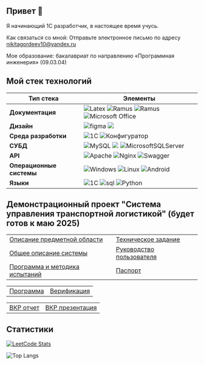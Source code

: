 ## Привет 👋
Я начинающий 1С разработчик, в настоящее время учусь[]().

Как связаться со мной: Отправьте электронное письмо по адресу [nikitagordeev10@yandex.ru](mailto:nikitagordeev10@yandex.ru)

Мое образование: бакалавриат по направлению «Программная инженерия» (09.03.04)

## Мой стек технологий

| Тип стека | Элементы |
| ---------- | -------- |
| **Документация** |  ![Latex](https://img.shields.io/badge/-latex-gray?style=for-the-badge&logo=latex&logoColor=white) ![Ramus](https://img.shields.io/badge/-ramus-gray?style=for-the-badge&logo=ramus&logoColor=white) ![Ramus](https://img.shields.io/badge/-miro-gray?style=for-the-badge&logo=MIRO&logoColor=white) ![Microsoft Office](https://img.shields.io/badge/Microsoft_Office-gray?style=for-the-badge&logo=microsoft-office&logoColor=white) | 
| **Дизайн** | ![figma](https://img.shields.io/badge/-figma-gray?style=for-the-badge&logo=figma&logoColor=white) ![](https://img.shields.io/badge/adobe%20photoshop%20-gray.svg?&style=for-the-badge&logo=adobe%20photoshop&logoColor=white) |
| **Среда разработки** | ![1C](https://img.shields.io/badge/-1С:EDT-gray?style=for-the-badge&logo=1С:EDT&logoColor=white) ![Конфигуратор ](https://img.shields.io/badge/-Конфигуратор-gray?style=for-the-badge&logo=Конфигуратор&logoColor=white) |
| **СУБД** |  ![MySQL](https://img.shields.io/badge/mysql-gray.svg?style=for-the-badge&logo=mysql&logoColor=white) ![](https://img.shields.io/badge/PostgreSQL-gray?style=for-the-badge&logo=postgresql&logoColor=white) ![MicrosoftSQLServer](https://img.shields.io/badge/Microsoft%20SQL%20Server-gray?style=for-the-badge&logo=microsoft%20sql%20server&logoColor=white) |
| **API** |  ![Apache](https://img.shields.io/badge/apache-gray.svg?style=for-the-badge&logo=apache&logoColor=white) ![Nginx](https://img.shields.io/badge/nginx-gray.svg?style=for-the-badge&logo=nginx&logoColor=white) ![Swagger](https://img.shields.io/badge/-Swagger-gray?style=for-the-badge&logo=Swagger&logoColor=white)  | 
| **Операционные системы** | ![Windows](https://img.shields.io/badge/Windows-gray?style=for-the-badge&logo=Windows&logoColor=white) ![Linux](https://img.shields.io/badge/Linux-gray?style=for-the-badge&logo=linux&logoColor=white) ![Android](https://img.shields.io/badge/Android-gray?style=for-the-badge&logo=android&logoColor=white) |
| **Языки** | ![1C](https://img.shields.io/badge/-1C-gray?style=for-the-badge&logo=1C&logoColor=white) ![sql](https://img.shields.io/badge/-sql-gray?style=for-the-badge&logo=sql&logoColor=white) ![Python](https://img.shields.io/badge/python-gray?style=for-the-badge&logo=python&logoColor=white)|

## Демонстрационный проект "Система управления транспортной логистикой" (будет готов к маю 2025)

<table>
  <tr>
    <td><a href="https://github.com/nikitagordeev10/petrsu-software-standardization-001-domain-mode">Описание предметной области</a></td>
    <td><a href="https://github.com/nikitagordeev10/petrsu-software-standardization-002-technical-task">Техническое задание</a></td>
  </tr>
  <tr>
    <td><a href="https://github.com/nikitagordeev10/petrsu-software-standardization-003-general-system-description">Общее описание системы</a></td>
    <td><a href="https://github.com/nikitagordeev10/petrsu-software-standardization-004-user-manual">Руководство пользователя</a></td>
  </tr>
  <tr>
    <td><a href="https://github.com/nikitagordeev10/petrsu-software-standardization-005-test-program">Программа и методика испытаний</a></td>
    <td><a href="https://github.com/nikitagordeev10/petrsu-software-standardization-006-program-passport">Паспорт</a></td>
  </tr>
</table>

<table>
  <tr>
    <td><a href="https://github.com/nikitagordeev10/petrsu-final-qualification-work-001-dispatcher-information-system">Программа</a></td>
    <td><a href="https://github.com/nikitagordeev10/petrsu-software-verification">Верификация</a></td>
  </tr>
</table>

<table>
    <tr>
    <td><a href="https://github.com/nikitagordeev10/petrsu-final-qualification-work-002-report">ВКР отчет</a></td>
    <td><a href="https://github.com/nikitagordeev10/petrsu-final-qualification-work-003-presentation">ВКР презентация</a></td>
  </tr>
</table>


## Статистики

[![LeetCode Stats](https://leetcode.card.workers.dev/nikitagordeev10?theme=light)](https://leetcode.com/u/nikitagordeev10/)

![Top Langs](https://github-readme-stats.vercel.app/api/top-langs/?username=nikitagordeev10&langs_count=15&theme=transparent&layout=compact)
